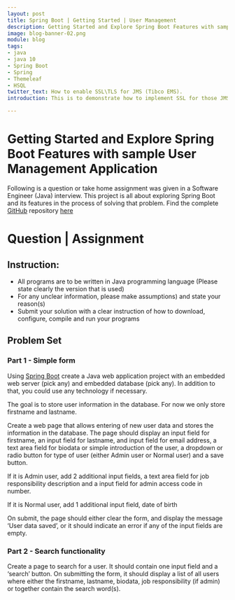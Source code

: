 ```yaml
---
layout: post
title: Spring Boot | Getting Started | User Management
description: Getting Started and Explore Spring Boot Features with sample User Management Application
image: blog-banner-02.png
module: blog
tags:
- java
- java 10
- Spring Boot
- Spring
- Themeleaf
- HSQL
twitter_text: How to enable SSL\TLS for JMS (Tibco EMS).
introduction: This is to demonstrate how to implement SSL for those JMS services with Tibco EMS 8.4

---
```

# Getting Started and Explore Spring Boot Features with sample User Management Application

Following is a question or take home assignment was given in a Software Engineer (Java) interview. This project is all about exploring Spring Boot and its features in the process of solving that problem.
Find the complete <a href="https://github.com">GitHub</a> repository <a href="https://github.com/idotrick/gs-springboot.git">here</a>

# Question | Assignment

## Instruction:
-	All programs are to be written in Java programming language (Please state clearly the version that is used)
-	For any unclear information, please make assumptions) and state your reason(s)
-	Submit your solution with a clear instruction of how to download, configure, compile and run your programs

## Problem Set

### Part 1 - Simple form
Using <a href="http://projects.spring.io/spring-boot/">Spring Boot</a> create a Java web application project with an embedded web server (pick any) and embedded database (pick any). In addition to that, you could use any technology if necessary.

The goal is to store user information in the database. For now we only store firstname and lastname.

Create a web page that allows entering of new user data and stores the information in the database. The page should display an input field for firstname, an input field for lastname, and input field for email address, a text area field for biodata or simple introduction of the user, a dropdown or radio button for type of user (either Admin user or Normal user) and a save button.

If it is Admin user, add 2 additional input fields, a text area field for job responsibility description and a input field for admin access code in number.

If it is Normal user, add 1 additional input field, date of birth

On submit, the page should either clear the form, and display the message ‘User data saved’, or it should indicate an error if any of the input fields are empty.

### Part 2 - Search functionality
Create a page to search for a user. It should contain one input field and a ‘search’ button. On submitting the form, it should display a list of all users where either the firstname, lastname, biodata, job responsibility (if admin) or together contain the search word(s).
